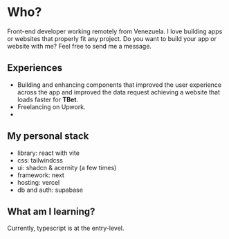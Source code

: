 # Who?
Front-end developer working remotely from Venezuela. I love building apps or websites that properly fit any project.
Do you want to build your app or website with me? Feel free to send me a message.
 
## Experiences
* Building and enhancing components that improved the user experience across the app and improved the data request achieving a website that loads faster for **TBet**. 
* Freelancing on Upwork.
* 

## My personal stack
- library: react with vite
- css: tailwindcss
- ui: shadcn & acernity (a few times)
- framework: next
- hosting: vercel
- db and auth: supabase

## What am I learning?
Currently, typescript is at the entry-level.

<!---
Dazzae-exe/Dazzae-exe is a ✨ special ✨ repository because its `README.md` (this file) appears on your GitHub profile.
You can click the Preview link to take a look at your changes.
--->

